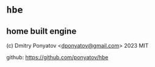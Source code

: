 # `hbe`
## home built engine

(c) Dmitry Ponyatov <<dponyatov@gmail.com>> 2023 MIT

github: https://github.com/ponyatov/hbe
